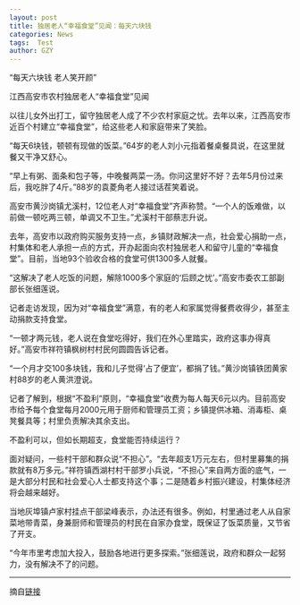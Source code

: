 ```yaml
---
layout: post
title: 独居老人“幸福食堂”见闻：每天六块钱
categories: News
tags:  Test
author: GZY
---
```


“每天六块钱 老人笑开颜”

江西高安市农村独居老人“幸福食堂”见闻

以往儿女外出打工，留守独居老人成了不少农村家庭之忧。去年以来，江西高安市近百个村建立“幸福食堂”，给这些老人和家庭带来了笑脸。

“每天6块钱，顿顿有现做的饭菜。”64岁的老人刘小元指着餐桌餐具说，在这里就餐又干净又舒心。

“早上有粥、面条和包子等，中晚餐两菜一汤。你问这里好不好？去年5月份过来后，我吃胖了4斤。”88岁的袁菱角老人接过话茬笑着说。

高安市黄沙岗镇尤溪村，12位老人对“幸福食堂”齐声称赞。“一个人的饭难做，以前做一顿吃两三顿，单调又不卫生。”尤溪村干部蔡志升说。

去年，高安市以政府购买服务支持一点，乡镇财政解决一点，社会爱心捐助一点，村集体和老人承担一点的方式，开办起面向农村独居老人和留守儿童的“幸福食堂”。目前，当地93个验收合格的食堂可供1300多人就餐。

“这解决了老人吃饭的问题，解除1000多个家庭的‘后顾之忧’。”高安市委农工部副部长张细莲说。

记者走访发现，因为对“幸福食堂”满意，有的老人和家属觉得餐费收得少，甚至主动捐款支持食堂。

“一顿才两元钱，老人说在食堂吃得好，我们在外心里踏实，政府这事办得真好。”高安市祥符镇枫树村村民何圆圆告诉记者。

“一个月才交100多块钱，我和儿子觉得‘占了便宜’，都捐了钱。”黄沙岗镇铁团黄家村88岁的老人黄洪澄说。

记者了解到，根据“不盈利”原则，“幸福食堂”收费为每人每天6元以内。目前高安市给予每个食堂每月2000元用于厨师和管理员工资；乡镇提供冰箱、消毒柜、桌凳餐具等；村里负责解决其余支出。

不盈利可以，但如长期超支，食堂能否持续运行？

面对疑问，一些村干部和群众说“不担心”。“去年超支1万元左右，但村里募集的捐款就有8万多元。”祥符镇西湖村村干部罗小兵说，“不担心”来自两方面的底气，一是大部分村民和社会爱心人士都支持这个事；二是随着乡村振兴建设，村集体经济将会越来越好。

当地灰埠镇卢家村挂点干部梁峰表示，办法还有很多。例如，村里通过老人从自家菜地带青菜，身兼厨师和管理员的村民在自家办食堂，既保证了饭菜质量，又节省了开支。

“今年市里考虑加大投入，鼓励各地进行更多探索。”张细莲说，政府和群众一起努力，没有解决不了的问题。

*****

摘自[链接](http://health.qq.com/a/20190123/006552.htm)